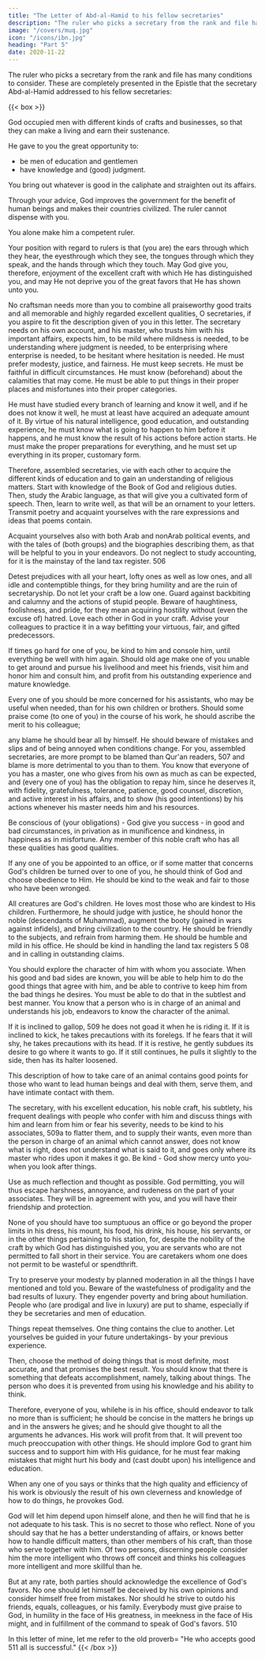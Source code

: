 ```yaml
---
title: "The Letter of Abd-al-Hamid to his fellow secretaries"
description: "The ruler who picks a secretary from the rank and file has many conditions to consider. These are completely presented in the Epistle that the secretary Abd-al-Hamid addressed to his fellow secretaries"
image: "/covers/muq.jpg"
icon: "/icons/ibn.jpg"
heading: "Part 5"
date: 2020-11-22
---
```



The ruler who picks a secretary from the rank and file has many conditions to consider. These are completely presented in the Epistle that the secretary Abd-al-Hamid addressed to his fellow secretaries:


{{< box >}}
<!-- <p>May God guard you who practice the craft of secretaryship, and may He keep you and give you success and guidance. There are prophets and messengers and highly honored kings. After them come different kinds of men, all of them made by God. They are of different kinds, even if they are all alike in fact.  -->

God occupied men with different kinds of crafts and businesses, so that they can make a living and earn their sustenance. 

He gave to you the great opportunity to:
- be men of education and gentlemen
- have knowledge and (good) judgment. <!-- 505 --> 

You bring out whatever is good in the caliphate and straighten out its affairs. 

Through your advice, God improves the government for the benefit of human beings and makes their countries civilized. The ruler cannot dispense with you.

You alone make him a competent ruler. 

Your position with regard to rulers is that (you are) the ears through which they hear, the eyesthrough which they see, the tongues through which they speak, and the hands through which they touch. May God give you, therefore,  enjoyment of the excellent craft with which He has distinguished you, and may He not deprive you of the great favors that He has shown unto you.

No craftsman needs more than you to combine all praiseworthy good traits and all memorable and highly regarded excellent qualities, O secretaries, if you aspire to fit the description given of you in this letter. The secretary needs on his own account, and his master, who trusts him with his important affairs, expects him, to be mild where mildness is needed, to be understanding where judgment is needed, to be enterprising where enterprise is needed, to be hesitant where
hesitation is needed. He must prefer modesty, justice, and fairness. He must keep secrets. He must be faithful in difficult circumstances. He must know (beforehand) about the calamities that may come. He must be able to put things in their proper places and misfortunes into their proper categories. 

He must have studied every branch of learning and know it well, and if he does not know it well, he must at least have acquired an adequate amount of it. By virtue of his natural intelligence, good education, and outstanding experience, he must know what is going to happen to him before it happens, and he must know the result of his actions before action starts. He must make the proper preparations for everything, and he must set up everything in its proper, customary form.

Therefore, assembled secretaries, vie with each other to acquire the different kinds of education and to gain an understanding of religious matters. Start with knowledge of the Book of God and religious duties. Then, study the Arabic language, as that will give you a cultivated form of speech. Then, learn to write well, as that will be an ornament to your letters. Transmit poetry and acquaint yourselves with the rare expressions and ideas that poems contain.

Acquaint yourselves also with both Arab and nonArab political events, and with the tales of (both groups) and the biographies describing them, as that will be helpful to you in your endeavors. Do
not neglect to study accounting, for it is the mainstay of the land tax register. 506

Detest prejudices with all your heart, lofty ones as well as low ones, and all idle and contemptible things, for they bring humility and are the ruin of secretaryship. Do not let your craft be a low one. Guard against backbiting and calumny and the actions of stupid people. Beware of haughtiness, foolishness, and pride, for they mean acquiring hostility without (even the excuse of) hatred. Love each other in God in your craft. Advise your colleagues to practice it in a way befitting your virtuous, fair, and gifted predecessors.

If times go hard for one of you, be kind to him and console him, until everything be well with him again. Should old age make one of you unable to get around and pursue his livelihood and meet his friends, visit him and honor him and consult him, and profit from his outstanding experience and mature knowledge. 

Every one of you should be more concerned for his assistants, who may be useful when needed, than for his own children or brothers. Should some praise come (to one of you) in the course of his work, he should ascribe the merit to his colleague;

any blame he should bear all by himself. He should beware of mistakes and slips and of being annoyed when conditions change. For you, assembled secretaries, are more prompt to be blamed than Qur'an readers, 507 and blame is more detrimental to you than to them. You know that everyone of you has a master, one who gives from his own as much as can be expected, and (every one of you) has the obligation to repay him, since he deserves it, with fidelity, gratefulness, tolerance, patience, good counsel, discretion, and active interest in his affairs, and to show (his good
intentions) by his actions whenever his master needs him and his resources. 

Be conscious of (your obligations) - God give you success - in good and bad circumstances, in privation as in munificence and kindness, in happiness as in misfortune. Any member of this noble craft who has all these qualities has good qualities.

If any one of you be appointed to an office, or if some matter that concerns God's children be turned over to one of you, he should think of God and choose obedience to Him. He should be kind to the weak and fair to those who have been wronged. 

All creatures are God's children. He loves most those who are kindest to His children. Furthermore, he should judge with justice, he should honor the noble (descendants of Muhammad), augment the booty (gained in wars against infidels), and bring civilization to the country. He should be friendly to the subjects, and refrain from harming them. He should be humble and mild in his office. He should be kind in handling the land tax registers 5 08 and in calling in outstanding claims. 

You should explore the character of him with whom you associate. When his good and bad sides are known, you will be able to help him to do the good things that agree with him, and be able to contrive to keep him from the bad things he
desires. You must be able to do that in the subtlest and best manner. You know that
a person who is in charge of an animal and understands his job, endeavors to know
the character of the animal. 

If it is inclined to gallop, 509 he does not goad it when he is riding it. If it is inclined to kick, he takes precautions with its forelegs. If he fears that it will shy, he takes precautions with its head. If it is restive, he gently subdues
its desire to go where it wants to go. If it still continues, he pulls it slightly to the
side, then has its halter loosened. 

This description of how to take care of an animal contains good points for those who want to lead human beings and deal with them, serve them, and have intimate contact with them. 

The secretary, with his excellent education, his noble craft, his subtlety, his frequent dealings with people who confer
with him and discuss things with him and learn from him or fear his severity, needs to be kind to his associates, 509a to flatter them, and to supply their wants, even more than the person in charge of an animal which cannot answer, does not know what is right, does not understand what is said to it, and goes only where its master who
rides upon it makes it go. Be kind - God show mercy unto you-when you look after
things. 

Use as much reflection and thought as possible. God permitting, you will thus escape harshness, annoyance, and rudeness on the part of your associates. They will be in agreement with you, and you will have their friendship and protection.

None of you should have too sumptuous an office or go beyond the proper limits in his dress, his mount, his food, his drink, his house, his servants, or in the other things pertaining to his station, for, despite the nobility of the craft by which God has distinguished you, you are servants who are not permitted to fall short in their service. You are caretakers whom one does not permit to be wasteful or spendthrift. 

Try to preserve your modesty by planned moderation in all the things I
have mentioned and told you. Beware of the wastefulness of prodigality and the bad
results of luxury. They engender poverty and bring about humiliation. People who
(are prodigal and live in luxury) are put to shame, especially if they be secretaries
and men of education.

Things repeat themselves. One thing contains the clue to another. Let yourselves be guided in your future undertakings- by your previous experience. 

Then, choose the method of doing things that is most definite, most accurate, and that promises the best result. You should know that there is something that defeats accomplishment, namely, talking about things. The person who does it is prevented
from using his knowledge and his ability to think. 

Therefore, everyone of you, whilehe is in his office, should endeavor to talk no more than is sufficient; he should be concise in the matters he brings up and in the answers he gives; and he should give thought to all the arguments he advances. His work will profit from that. It will prevent too much preoccupation with other things. He should implore God to grant
him success and to support him with His guidance, for he must fear making mistakes that might hurt his body and (cast doubt upon) his intelligence and education. 

When any one of you says or thinks that the high quality and efficiency of his work is obviously the result of his own cleverness and knowledge of how to do things, he provokes God. 

God will let him depend upon himself alone, and then he will find that he is not adequate to his task. This is no secret to those who reflect. None of you should say that he has a better understanding of affairs, or knows better how to handle difficult matters, than other members of his craft, than those who serve together with him. Of two persons, discerning people consider him the more intelligent who throws off conceit and thinks his colleagues more intelligent and more skillful than he. 

But at any rate, both parties should acknowledge the excellence of God's favors. No one should let himself be deceived by his own opinions and consider himself free from mistakes. Nor should he strive to outdo his friends, equals, colleagues, or his family. Everybody must give praise to God, in humility in the face of His greatness, in meekness in the face of His might,
and in fulfillment of the command to speak of God's favors. 510

In this letter of mine, let me refer to the old proverb= "He who accepts good
511 all is successful."
{{< /box >}}

<!-- This is the essence of this letter and the best that is said
advice in it, after the references to God it contains. Therefore, I have placed it at the end,
and I close the letter with it. May God take care of us and of you, assembled
students and secretaries, in the same way He takes care of those whom, as He knows
in His prescience, He will make happy and guide aright. He can do it. It is in His
hand. -->